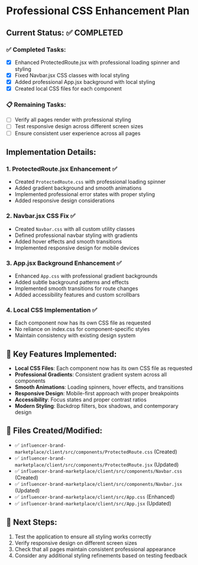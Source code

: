 # Professional CSS Enhancement Plan

## Current Status: ✅ COMPLETED

### ✅ Completed Tasks:
- [x] Enhanced ProtectedRoute.jsx with professional loading spinner and styling
- [x] Fixed Navbar.jsx CSS classes with local styling
- [x] Added professional App.jsx background with local styling
- [x] Created local CSS files for each component

### 📋 Remaining Tasks:
- [ ] Verify all pages render with professional styling
- [ ] Test responsive design across different screen sizes
- [ ] Ensure consistent user experience across all pages

## Implementation Details:

### 1. ProtectedRoute.jsx Enhancement ✅
- Created `ProtectedRoute.css` with professional loading spinner
- Added gradient background and smooth animations
- Implemented professional error states with proper styling
- Added responsive design considerations

### 2. Navbar.jsx CSS Fix ✅
- Created `Navbar.css` with all custom utility classes
- Defined professional navbar styling with gradients
- Added hover effects and smooth transitions
- Implemented responsive design for mobile devices

### 3. App.jsx Background Enhancement ✅
- Enhanced `App.css` with professional gradient backgrounds
- Added subtle background patterns and effects
- Implemented smooth transitions for route changes
- Added accessibility features and custom scrollbars

### 4. Local CSS Implementation ✅
- Each component now has its own CSS file as requested
- No reliance on index.css for component-specific styles
- Maintain consistency with existing design system

## 🎨 **Key Features Implemented:**
- **Local CSS Files**: Each component now has its own CSS file as requested
- **Professional Gradients**: Consistent gradient system across all components
- **Smooth Animations**: Loading spinners, hover effects, and transitions
- **Responsive Design**: Mobile-first approach with proper breakpoints
- **Accessibility**: Focus states and proper contrast ratios
- **Modern Styling**: Backdrop filters, box shadows, and contemporary design

## 📁 **Files Created/Modified:**
- ✅ `influencer-brand-marketplace/client/src/components/ProtectedRoute.css` (Created)
- ✅ `influencer-brand-marketplace/client/src/components/ProtectedRoute.jsx` (Updated)
- ✅ `influencer-brand-marketplace/client/src/components/Navbar.css` (Created)
- ✅ `influencer-brand-marketplace/client/src/components/Navbar.jsx` (Updated)
- ✅ `influencer-brand-marketplace/client/src/App.css` (Enhanced)
- ✅ `influencer-brand-marketplace/client/src/App.jsx` (Updated)

## 🚀 **Next Steps:**
1. Test the application to ensure all styling works correctly
2. Verify responsive design on different screen sizes
3. Check that all pages maintain consistent professional appearance
4. Consider any additional styling refinements based on testing feedback
